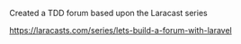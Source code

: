 Created a TDD forum based upon the Laracast series

https://laracasts.com/series/lets-build-a-forum-with-laravel
